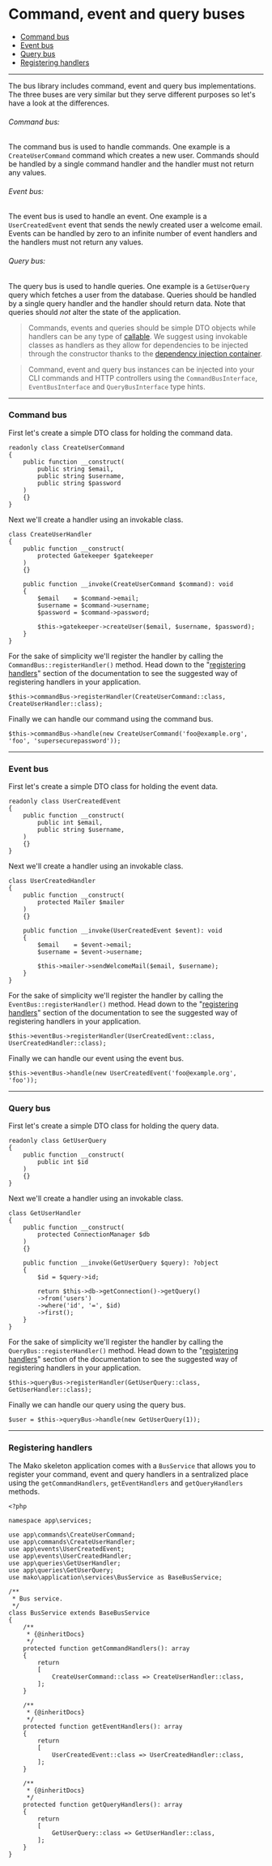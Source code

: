 # Command, event and query buses

* [Command bus](#command_bus)
* [Event bus](#event_bus)
* [Query bus](#query_bus)
* [Registering handlers](#registering_handlers)

--------------------------------------------------------

The bus library includes command, event and query bus implementations. The three buses are very similar but they serve different purposes so let's have a look at the differences.

###### Command bus:

The command bus is used to handle commands. One example is a `CreateUserCommand` command which creates a new user. Commands should be handled by a single command handler and the handler must not return any values.

###### Event bus:

The event bus is used to handle an event. One example is a `UserCreatedEvent` event that sends the newly created user a welcome email. Events can be handled by zero to an infinite number of event handlers and the handlers must not return any values.

###### Query bus:

The query bus is used to handle queries. One example is a `GetUserQuery` query which fetches a user from the database. Queries should be handled by a single query handler and the handler should return data. Note that queries should *not* alter the state of the application.

> Commands, events and queries should be simple DTO objects while handlers can be any type of [callable](https://www.php.net/manual/en/language.types.callable.php). We suggest using invokable classes as handlers as they allow for dependencies to be injected through the constructor thanks to the [dependency injection container](:base_url:/docs/:version:/getting-started:dependency-injection).

> Command, event and query bus instances can be injected into your CLI commands and HTTP controllers using the `CommandBusInterface`, `EventBusInterface` and `QueryBusInterface` type hints.

--------------------------------------------------------

<a id="command_bus"></a>

### Command bus

First let's create a simple DTO class for holding the command data.

```
readonly class CreateUserCommand
{
    public function __construct(
        public string $email,
        public string $username,
        public string $password
    )
    {}
}
```

Next we'll create a handler using an invokable class.

```
class CreateUserHandler
{
    public function __construct(
		protected Gatekeeper $gatekeeper
	)
	{}

    public function __invoke(CreateUserCommand $command): void
    {
        $email    = $command->email;
		$username = $command->username;
		$password = $command->password;

		$this->gatekeeper->createUser($email, $username, $password);
    }
}
```

For the sake of simplicity we'll register the handler by calling the `CommandBus::registerHandler()` method. Head down to the "[registering handlers](#registering_handlers)" section of the documentation to see the suggested way of registering handlers in your application.

```
$this->commandBus->registerHandler(CreateUserCommand::class, CreateUserHandler::class);
```

Finally we can handle our command using the command bus.

```
$this->commandBus->handle(new CreateUserCommand('foo@example.org', 'foo', 'supersecurepassword'));
```

--------------------------------------------------------

<a id="event_bus"></a>

### Event bus

First let's create a simple DTO class for holding the event data.

```
readonly class UserCreatedEvent
{
    public function __construct(
        public int $email,
        public string $username,
    )
    {}
}
```

Next we'll create a handler using an invokable class.

```
class UserCreatedHandler
{
    public function __construct(
		protected Mailer $mailer
	)
	{}

    public function __invoke(UserCreatedEvent $event): void
    {
        $email    = $event->email;
        $username = $event->username;

        $this->mailer->sendWelcomeMail($email, $username);  
    }
}
```

For the sake of simplicity we'll register the handler by calling the `EventBus::registerHandler()` method. Head down to the "[registering handlers](#registering_handlers)" section of the documentation to see the suggested way of registering handlers in your application.

```
$this->eventBus->registerHandler(UserCreatedEvent::class, UserCreatedHandler::class);
```

Finally we can handle our event using the event bus.

```
$this->eventBus->handle(new UserCreatedEvent('foo@example.org', 'foo'));
```

--------------------------------------------------------

<a id="query_bus"></a>

### Query bus

First let's create a simple DTO class for holding the query data.

```
readonly class GetUserQuery
{
    public function __construct(
        public int $id
    )
    {}
}
```

Next we'll create a handler using an invokable class.

```
class GetUserHandler
{
    public function __construct(
		protected ConnectionManager $db
	)
	{}

    public function __invoke(GetUserQuery $query): ?object
    {
        $id = $query->id;

        return $this->db->getConnection()->getQuery()
        ->from('users')
        ->where('id', '=', $id)
        ->first();
    }
}
```

For the sake of simplicity we'll register the handler by calling the `QueryBus::registerHandler()` method. Head down to the "[registering handlers](#registering_handlers)" section of the documentation to see the suggested way of registering handlers in your application.

```
$this->queryBus->registerHandler(GetUserQuery::class, GetUserHandler::class);
```

Finally we can handle our query using the query bus.

```
$user = $this->queryBus->handle(new GetUserQuery(1));
```

--------------------------------------------------------

<a id="registering_handlers"></a>

### Registering handlers

The Mako skeleton application comes with a `BusService` that allows you to register your command, event and query handlers in a sentralized place using the `getCommandHandlers`, `getEventHandlers` and `getQueryHandlers` methods.

```
<?php

namespace app\services;

use app\commands\CreateUserCommand;
use app\commands\CreateUserHandler;
use app\events\UserCreatedEvent;
use app\events\UserCreatedHandler;
use app\queries\GetUserHandler;
use app\queries\GetUserQuery;
use mako\application\services\BusService as BaseBusService;

/**
 * Bus service.
 */
class BusService extends BaseBusService
{
    /**
     * {@inheritDocs}
     */
	protected function getCommandHandlers(): array
	{
		return
		[
			CreateUserCommand::class => CreateUserHandler::class,
		];
	}

    /**
     * {@inheritDocs}
     */
    protected function getEventHandlers(): array
	{
		return
		[
			UserCreatedEvent::class => UserCreatedHandler::class,
		];
	}

    /**
     * {@inheritDocs}
     */
    protected function getQueryHandlers(): array
	{
		return
		[
			GetUserQuery::class => GetUserHandler::class,
		];
	}
}

```